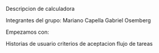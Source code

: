 Descripcion de calculadora

Integrantes del grupo:
Mariano Capella
Gabriel Osemberg


Empezamos con:

Historias de usuario
criterios de aceptacion
flujo de tareas

